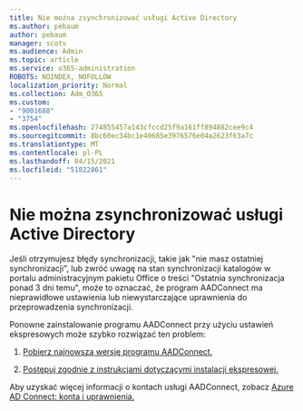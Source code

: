 ```yaml
---
title: Nie można zsynchronizować usługi Active Directory
ms.author: pebaum
author: pebaum
manager: scotv
ms.audience: Admin
ms.topic: article
ms.service: o365-administration
ROBOTS: NOINDEX, NOFOLLOW
localization_priority: Normal
ms.collection: Adm_O365
ms.custom:
- "9001688"
- "3754"
ms.openlocfilehash: 274855457a143cfccd25f9a161ff894882cee9c4
ms.sourcegitcommit: 8bc60ec34bc1e40685e3976576e04a2623f63a7c
ms.translationtype: MT
ms.contentlocale: pl-PL
ms.lasthandoff: 04/15/2021
ms.locfileid: "51822861"
---
```

# <a name="active-directory-not-syncing"></a>Nie można zsynchronizować usługi Active Directory

Jeśli otrzymujesz błędy synchronizacji, takie jak "nie masz ostatniej synchronizacji", lub zwróć uwagę na stan synchronizacji katalogów w portalu administracyjnym pakietu Office o treści "Ostatnia synchronizacja ponad 3 dni temu", może to oznaczać, że program AADConnect ma nieprawidłowe ustawienia lub niewystarczające uprawnienia do przeprowadzenia synchronizacji.  

Ponowne zainstalowanie programu AADConnect przy użyciu ustawień ekspresowych może szybko rozwiązać ten problem:

1. [Pobierz najnowszą wersję programu AADConnect.](https://go.microsoft.com/fwlink/?LinkId=615771)

2. [Postępuj zgodnie z instrukcjami dotyczącymi instalacji ekspresowej.](https://docs.microsoft.com/azure/active-directory/hybrid/how-to-connect-install-express)

Aby uzyskać więcej informacji o kontach usługi AADConnect, zobacz [Azure AD Connect: konta i uprawnienia.](https://docs.microsoft.com/azure/active-directory/hybrid/reference-connect-accounts-permissions)
